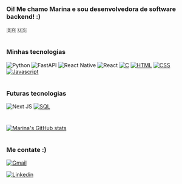 ### Oi! Me chamo Marina e sou desenvolvedora de software backend! :)
🇧🇷 🇺🇸

#
### Minhas tecnologias
![Python](https://img.shields.io/badge/python-3670A0?style=for-the-badge&logo=python&logoColor=ffdd54)
![FastAPI](https://img.shields.io/badge/FastAPI-005571?style=for-the-badge&logo=fastapi)
![React Native](https://img.shields.io/badge/ReactNative-222222?style=for-the-badge&logo=React&logoColor=)
![React](https://img.shields.io/badge/react-%2320232a.svg?style=for-the-badge&logo=react&logoColor=%2361DAFB)
[![C](https://img.shields.io/badge/C-00599C?style=for-the-badge&logo=c&logoColor=white)]()
[![HTML](https://img.shields.io/badge/HTML5-E34F26?style=for-the-badge&logo=html5&logoColor=white)]()
[![CSS](https://img.shields.io/badge/CSS3-1572B6?style=for-the-badge&logo=css3&logoColor=white)]()
[![Javascript](https://img.shields.io/badge/JavaScript-F7DF1E?style=for-the-badge&logo=javascript&logoColor=black)]()


#
### Futuras tecnologias

![Next JS](https://img.shields.io/badge/Next-black?style=for-the-badge&logo=next.js&logoColor=white)
[![SQL](https://img.shields.io/badge/MySQL-00000F?style=for-the-badge&logo=mysql&logoColor=white)]()

#

[![Marina's GitHub stats](https://github-readme-stats.vercel.app/api?username=marinamiw&show_icons=true&theme=radical)](https://github.com/marinamiw/github-readme-stats#radical)

#
### Me contate :)

[![Gmail](https://img.shields.io/badge/Gmail-D14836?style=for-the-badge&logo=gmail&logoColor=white)](mailto:marinamiw2@gmail.com)

[![Linkedin](https://img.shields.io/badge/LinkedIn-0077B5?style=for-the-badge&logo=linkedin&logoColor=white)](https://www.linkedin.com/in/marina-menezes-78103022a/)
#
